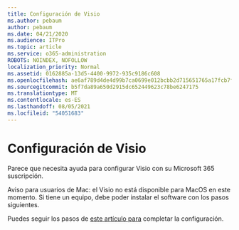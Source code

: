 ```yaml
---
title: Configuración de Visio
ms.author: pebaum
author: pebaum
ms.date: 04/21/2020
ms.audience: ITPro
ms.topic: article
ms.service: o365-administration
ROBOTS: NOINDEX, NOFOLLOW
localization_priority: Normal
ms.assetid: 0162885a-13d5-4400-9972-935c9186c608
ms.openlocfilehash: ae6af789d4de4d99b7ca0699e012bcbb2d715651765a17fcb7f16b91084acb04
ms.sourcegitcommit: b5f7da89a650d2915dc652449623c78be6247175
ms.translationtype: MT
ms.contentlocale: es-ES
ms.lasthandoff: 08/05/2021
ms.locfileid: "54051683"
---
```

# <a name="setting-up-visio"></a>Configuración de Visio

Parece que necesita ayuda para configurar Visio con su Microsoft 365 suscripción.
  
Aviso para usuarios de Mac: el Visio no está disponible para MacOS en este momento. Si tiene un equipo, debe poder instalar el software con los pasos siguientes.
  
Puedes seguir los pasos de [este artículo para](https://support.office.com/article/f98f21e3-aa02-4827-9167-ddab5b025710.aspx) completar la configuración. 
  

